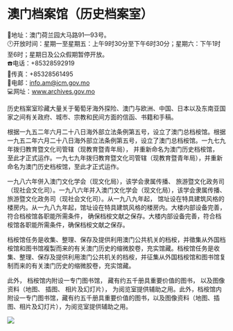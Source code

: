 # 澳门档案馆（历史档案室）  
📍地址：澳门荷兰园大马路91—93号。  
🕛开放时间：星期一至星期五：上午9时30分至下午6时30分；星期六：下午1时至6时；星期日及公众假期暂停开放。  
☎️电话：+85328592919  
📠传真：+85328561495  
📨电邮：info.am@icm.gov.mo  
💻网址：<a href="http://www.archives.gov.mo/" target="_blank">www.archives.gov.mo</a>  

历史档案室珍藏大量关于葡萄牙海外探险、澳门与欧洲、中国、日本以及东南亚国家之间有关政府、城市、宗教和民间方面的信函、书籍和手稿。  

根据一九五二年六月二十八日海外部立法条例第五号，设立了澳门总档桉馆。根据一九五二年六月二十八日海外部立法条例第五号，设立了澳门总档桉馆。一九七九年拨归教育暨文化司管辖（现教育暨青年局）， 并重新命名为澳门历史档桉馆， 至此才正式运作。一九七九年拨归教育暨文化司管辖（现教育暨青年局），并重新命名为澳门历史档桉馆，至此才正式运作。  

一九八六年併入澳门文化学会（现文化局），该学会隶属传播、 旅游暨文化政务司（现社会文化司）。一九八六年并入澳门文化学会（现文化局），该学会隶属传播、旅游暨文化政务司（现社会文化司）。从一九八九年起， 馆址设在特具建筑风格的楼房内。从一九八九年起，馆址设在特具建筑风格的楼房内。大楼内部设备完善， 符合档桉馆各职能所需条件， 确保档桉文献之保存。大楼内部设备完善，符合档桉馆各职能所需条件，确保档桉文献之保存。  

档桉馆任务是收集、整理、保存及提供利用澳门公共机关的档桉，并徵集从外国档桉馆和图书馆複製而来的有关澳门历史的缩微胶卷，充实馆藏。档桉馆任务是收集、整理、保存及提供利用澳门公共机关的档桉，并征集从外国档桉馆和图书馆复制而来的有关澳门历史的缩微胶卷，充实馆藏。  

此外， 档桉馆内附设一专门图书馆， 藏有约五千册具重要价值的图书， 以及图像资料（地图、 插图、 相片及幻灯片）， 为阅览室提供辅助之用。此外，档桉馆内附设一专门图书馆，藏有约五千册具重要价值的图书，以及图像资料（地图、插图、相片及幻灯片），为阅览室提供辅助之用。  

![](https://raw.gitmirror.com/szqq0512/Pic/main/img/202201212118006.png)  
